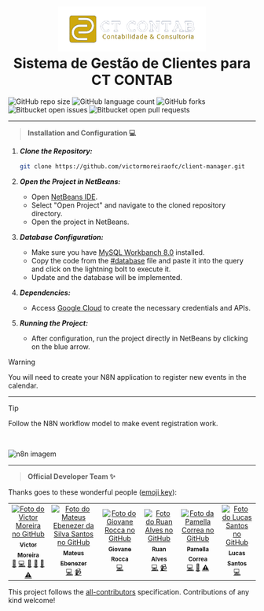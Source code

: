 <h1 align="center">
  <img src="https://github.com/victormoreiraofc/client-manager/blob/main/src/images/ctcontab.png" alt="Logo CT CONTAB" width="300">
  <br>Sistema de Gestão de Clientes para CT CONTAB
</h1>

![GitHub repo size](https://img.shields.io/github/repo-size/victormoreiraofc/client-manager?style=for-the-badge)
![GitHub language count](https://img.shields.io/github/languages/count/victormoreiraofc/client-manager?style=for-the-badge)
![GitHub forks](https://img.shields.io/github/forks/victormoreiraofc/client-manager?style=for-the-badge)
![Bitbucket open issues](https://img.shields.io/bitbucket/issues/victormoreiraofc/client-manager?style=for-the-badge)
![Bitbucket open pull requests](https://img.shields.io/bitbucket/pr-raw/victormoreiraofc/client-manager?style=for-the-badge)

<!-- 
---

<br>
<p align="left">
  <video height="500" controls>
    <source src="src/videos/meu-video.mp4" type="video/mp4">
    Seu navegador não suporta o elemento de vídeo.
  </video>
  <br>
</p> -->

---

> **Installation and Configuration 💻**

1. ***Clone the Repository:***
   ```bash
   git clone https://github.com/victormoreiraofc/client-manager.git

2. ***Open the Project in NetBeans:***
   - Open [NetBeans IDE](https://netbeans.apache.org/front/main/download/nb25/).
   - Select "Open Project" and navigate to the cloned repository directory.
   - Open the project in NetBeans.

3. ***Database Configuration:***
   - Make sure you have [MySQL Workbanch 8.0](https://dev.mysql.com/downloads/workbench/) installed.
   - Copy the code from the [#database](https://github.com/victormoreiraofc/client-manager/blob/main/database) file and paste it into the query and click on the lightning bolt to execute it.
   - Update and the database will be implemented.

4. ***Dependencies:***
   - Access [Google Cloud](https://console.cloud.google.com/) to create the necessary credentials and APIs.

5. ***Running the Project:***
   - After configuration, run the project directly in NetBeans by clicking on the blue arrow.
   
> [!WARNING]
> You will need to create your N8N application to register new events in the calendar.

---

> [!TIP]
> Follow the N8N workflow model to make event registration work.

<br>
<p align="left">
  <img alt="n8n imagem" height="400" src="src/images/n8n.png"/>
  <br>
</p>

---

> **Official Developer Team ✨**

Thanks goes to these wonderful people ([emoji key](https://allcontributors.org/docs/en/emoji-key)):

<!-- ALL-CONTRIBUTORS-LIST:START - Do not remove or modify this section -->
<!-- prettier-ignore-start -->
<!-- markdownlint-disable -->
<table>
  <tr>
    <td align="center">
      <a href="https://github.com/victormoreiraofc">
        <img src="https://avatars.githubusercontent.com/u/121199565?v=4" width="100px;" alt="Foto do Victor Moreira no GitHub"/><br>
        <sub>
          <b>Victor Moreira</b>
        </sub>
      </a>
      <br />
        <a href="https://github.com/victormoreiraofc/client-manager/" title="Project Management">📆</a>
        <a href="https://github.com/victormoreiraofc/client-manager/commits/main/" title="Code">💻</a>
        <a href="https://github.com/victormoreiraofc/client-manager/blob/main/README.md" title="Documentation">📖</a>
        <a href="https://github.com/victormoreiraofc/client-manager/tree/main/src/images" title="Design">🎨</a>
        <a href="https://github.com/victormoreiraofc/client-manager/" title="Ideas & Planning">🤔</a>
        <a href="https://github.com/victormoreiraofc/client-manager/" title="Testing">⚠</a>
    </td>
    <td align="center">
      <a href="https://github.com/Mateus-Ebenezer">
        <img src="https://avatars.githubusercontent.com/u/143097497?v=4" width="100px;" alt="Foto do Mateus Ebenezer da Silva Santos no GitHub"/><br>
        <sub>
          <b>Mateus Ebenezer</b>
        </sub>
      </a>
      <br />
        <a href="https://github.com/victormoreiraofc/client-manager/commits/main/" title="Code">💻</a>
        <a href="https://github.com/victormoreiraofc/client-manager/" title="Video">📹</a>
    </td>
    <td align="center">
      <a href="https://github.com/GiovaneRocca03">
        <img src="https://avatars.githubusercontent.com/u/108840776?v=4" width="100px;" alt="Foto do Giovane Rocca no GitHub"/><br>
        <sub>
          <b>Giovane Rocca</b>
        </sub>
      </a>
      <br />
        <a href="https://github.com/victormoreiraofc/client-manager/commits/main/" title="Code">💻</a>
    </td>
    <td align="center">
      <a href="https://github.com/RuanAlvesz">
        <img src="https://avatars.githubusercontent.com/u/126029084?v=4" width="100px;" alt="Foto do Ruan Alves no GitHub"/><br>
        <sub>
          <b>Ruan Alves</b>
        </sub>
      </a>
      <br />
        <a href="https://github.com/victormoreiraofc/client-manager/commits/main/" title="Code">💻</a>
        <a href="https://github.com/victormoreiraofc/client-manager/" title="Video">📹</a>
    </td>
    <td align="center">
      <a href="https://github.com/PamellaCorrea">
        <img src="https://avatars.githubusercontent.com/u/143097694?v=4" width="100px;" alt="Foto da Pamella Correa no GitHub"/><br>
        <sub>
          <b>Pamella Correa</b>
        </sub>
      </a>
      <br />
        <a href="https://github.com/victormoreiraofc/client-manager/commits/main/" title="Code">💻</a>
        <a href="https://github.com/victormoreiraofc/client-manager/blob/main/README.md" title="Documentation">📖</a>
      <a href="https://github.com/victormoreiraofc/client-manager/" title="Testing">⚠</a>
    </td>
    <td align="center">
      <a href="https://github.com/Ingenzin">
        <img src="https://avatars.githubusercontent.com/u/166843978?v=4" width="100px;" alt="Foto do Lucas Santos no GitHub"/><br>
        <sub>
          <b>Lucas Santos</b>
        </sub>
      </a>
      <br />
        <a href="https://github.com/victormoreiraofc/client-manager/commits/main/" title="Code">💻</a>
    </td>
  </tr>
</table>

<!-- markdownlint-restore -->
<!-- prettier-ignore-end -->

<!-- ALL-CONTRIBUTORS-LIST:END -->

This project follows the [all-contributors](https://github.com/all-contributors/all-contributors) specification. Contributions of any kind welcome!
